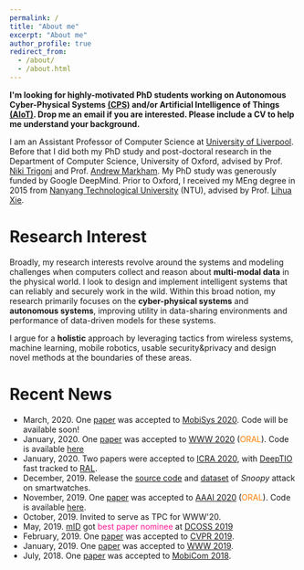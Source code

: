 ```yaml
---
permalink: /
title: "About me"
excerpt: "About me"
author_profile: true
redirect_from: 
  - /about/
  - /about.html
---
```


**I'm looking for highly-motivated PhD students working on Autonomous Cyber-Physical Systems [(CPS)](https://ptolemy.berkeley.edu/projects/cps/) and/or Artificial Intelligence of Things [(AIoT)](https://www.forbes.com/sites/bernardmarr/2019/12/20/what-is-the-artificial-intelligence-of-things-when-ai-meets-iot/#659d1501b1fd). Drop me an email if you are interested. Please include a CV to help me understand your background.**


I am an Assistant Professor of Computer Science at [University of Liverpool](https://www.liverpool.ac.uk/computer-science/). Before that I did both my PhD study and post-doctoral research in the Department of Computer Science, University of Oxford, advised by Prof. [Niki Trigoni](https://www.cs.ox.ac.uk/niki.trigoni/) and Prof. [Andrew Markham](https://www.cs.ox.ac.uk/people/andrew.markham/). My PhD study was generously funded by Google DeepMind. Prior to Oxford, I received my MEng degree in 2015 from [Nanyang Technological University](http://www.ntu.edu.sg/Pages/home.aspx) (NTU), advised by Prof. [Lihua Xie](https://scholar.google.com.sg/citations?user=Fmrv3J8AAAAJ&hl=en). 



<!-- From Feb. 2019, I am a post-doctoral fellow at University of Oxford, working on EPSRC Programme Grant Project "Mobile Robotics: Enabling a Pervasive Technology of the Future", led by Prof. [Paul Newman](https://ori.ox.ac.uk/ori-people/paul-newman/), Prof. [Ingmar Posner](https://ori.ox.ac.uk/ori-people/ingmar-posner/), Prof. [Marta Kwiatkowska](http://www.cs.ox.ac.uk/people/marta.kwiatkowska/) and Prof. [Niki Trigoni](https://www.cs.ox.ac.uk/niki.trigoni/). -->

<!-- I obtained my PhD degree in Computer Science at Oxford University, advised by Prof. [Niki Trigoni](https://www.cs.ox.ac.uk/niki.trigoni/) and Prof. [Andrew Markham](https://www.cs.ox.ac.uk/people/andrew.markham/). My PhD study was generously funded by Google DeepMind.
Prior to joining Oxford, I received my MEng degree in 2015 from [Nanyang Technological University](http://www.ntu.edu.sg/Pages/home.aspx) (NTU), advised by Prof. [Lihua Xie](https://scholar.google.com.sg/citations?user=Fmrv3J8AAAAJ&hl=en). 
 -->

Research Interest
======

Broadly, my research interests revolve around the systems and modeling challenges when computers collect and reason about **multi-modal data** in the physical world. I look to design and implement intelligent systems that can reliably and securely work in the wild. Within this broad notion, my research primarily focuses on the **cyber-physical systems** and **autonomous systems**, improving utility in data-sharing environments and performance of data-driven models for these systems. 

I argue for a **holistic** approach by leveraging tactics from wireless systems, machine learning, mobile robotics, usable security&privacy and design novel methods at the boundaries of these areas.

<!-- my research aims to enable pervasive, autonomous and trustworth cyber physical systems (aka. Internet of Things) in the wild. To this end, I develop **multi-modal and cross-modal solutions** leveraging techniques from wireless sensing, machine learning and robotics. -->


Recent News
======
<!-- * I will be starting as an Assistant Professor at [University of Liverpool](https://www.liverpool.ac.uk/computer-science/) from March 2020! -->
* March, 2020. One [paper](https://christopherlu.github.io/404) was accepted to [MobiSys 2020](https://www.sigmobile.org/mobisys/2020/). Code will be available soon!
* January, 2020. One [paper](https://christopherlu.github.io/publications/www20_nowhere) was accepted to [WWW 2020](https://www2020.thewebconf.org/) (<font color="#FF7F00">ORAL</font>). Code is available [here](https://github.com/zjzsliyang/CrossLeak)
* January, 2020. Two papers were accepted to [ICRA 2020](https://www.icra2020.org/), with [DeepTIO](https://christopherlu.github.io/publications/ral20_deeptio) fast tracked to [RAL](https://ieeexplore.ieee.org/xpl/RecentIssue.jsp?punumber=7083369).
* December, 2019. Release the [source code](https://github.com/ChristopherLu/snoopy) and [dataset](https://www.dropbox.com/s/288hotqkig7e3w9/dataset.zip?dl=0) of *Snoopy* attack on smartwatches.
* November, 2019. One [paper](https://christopherlu.github.io/files/papers/[AAAI2020]atloc.pdf) was accepted to [AAAI 2020](https://aaai.org/Conferences/AAAI-20/) (<font color="#FF7F00">ORAL</font>). Code is available [here](https://github.com/BingCS/AtLoc).
* October, 2019. Invited to serve as TPC for WWW'20.
* May, 2019. [mID](https://christopherlu.github.io/publications/mid1) got <font color="#FF1493">best paper nominee</font> at [DCOSS 2019](https://www.dcoss.org/)
* February, 2019. One [paper](https://christopherlu.github.io/publications/selection) was accepted to [CVPR 2019](http://cvpr2019.thecvf.com/).
* January, 2019. One [paper](https://christopherlu.github.io/publications/autotune) was accepted to [WWW 2019](https://www2019.thewebconf.org/).
* July, 2018. One [paper](https://christopherlu.github.io/publications/emrslam) was accepted to [MobiCom 2018](https://sigmobile.org/mobicom/2018/).
